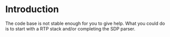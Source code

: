 # Introduction #

The code base is not stable enough for you to give help. What you could do is to start with a RTP stack and/or completing the SDP parser.
